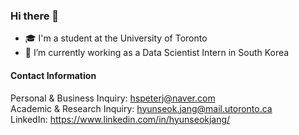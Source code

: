 ### Hi there 👋

<!-- **jjangsta/jjangsta** is a ✨ _special_ ✨ repository because its `README.md` (this file) appears on your GitHub profile. -->

- 🎓 I'm a student at the University of Toronto
- 🏢 I’m currently working as a Data Scientist Intern in South Korea

#### Contact Information

Personal & Business Inquiry: hspeterj@naver.com<br/>
Academic & Research Inquiry: hyunseok.jang@mail.utoronto.ca<br/>
LinkedIn: https://www.linkedin.com/in/hyunseokjang/
